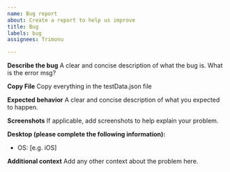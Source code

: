 ```yaml
---
name: Bug report
about: Create a report to help us improve
title: Bug
labels: bug
assignees: Trimonu

---
```


**Describe the bug**
A clear and concise description of what the bug is.
What is the error msg?

**Copy File**
Copy everything in the testData.json file

**Expected behavior**
A clear and concise description of what you expected to happen.

**Screenshots**
If applicable, add screenshots to help explain your problem.

**Desktop (please complete the following information):**
 - OS: [e.g. iOS]




**Additional context**
Add any other context about the problem here.
